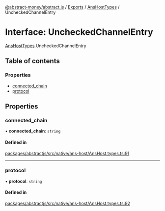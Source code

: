 [@abstract-money/abstract.js](../README.md) / [Exports](../modules.md) / [AnsHostTypes](../modules/AnsHostTypes.md) / UncheckedChannelEntry

# Interface: UncheckedChannelEntry

[AnsHostTypes](../modules/AnsHostTypes.md).UncheckedChannelEntry

## Table of contents

### Properties

- [connected\_chain](AnsHostTypes.UncheckedChannelEntry.md#connected_chain)
- [protocol](AnsHostTypes.UncheckedChannelEntry.md#protocol)

## Properties

### connected\_chain

• **connected\_chain**: `string`

#### Defined in

[packages/abstractjs/src/native/ans-host/AnsHost.types.ts:91](https://github.com/Abstract-OS/abstract.js/blob/c46b309/packages/abstractjs/src/native/ans-host/AnsHost.types.ts#L91)

___

### protocol

• **protocol**: `string`

#### Defined in

[packages/abstractjs/src/native/ans-host/AnsHost.types.ts:92](https://github.com/Abstract-OS/abstract.js/blob/c46b309/packages/abstractjs/src/native/ans-host/AnsHost.types.ts#L92)
